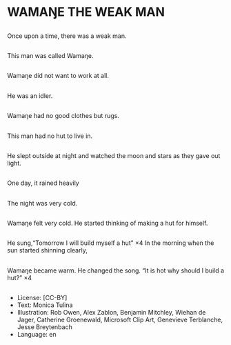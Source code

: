 # WAMAŊE THE WEAK MAN

##
Once upon a time, there was a
weak man.

##
This man was called Wamaŋe.

##
Wamaŋe did not want to work at
all.

##
He was an idler.

##
Wamaŋe had no good clothes but
rugs.

##
This man had no hut to live in.

##
He slept outside at night and
watched the moon and stars as
they gave out light.

##
One day, it rained heavily

##
The night was very cold.

##
Wamaŋe felt very cold.
He started thinking of making a hut
for himself.

##
He sung,“Tomorrow I will build
myself a hut” ×4
In the morning when the sun
started shinning clearly,

##
Wamaŋe became warm. He
changed the song.
“It is hot why should I build a hut?”
×4

##
* License: [CC-BY]
* Text: Monica Tulina
* Illustration: Rob Owen, Alex Zablon, Benjamin Mitchley, Wiehan de Jager, Catherine Groenewald, Microsoft Clip Art, Genevieve Terblanche, Jesse Breytenbach
* Language: en
